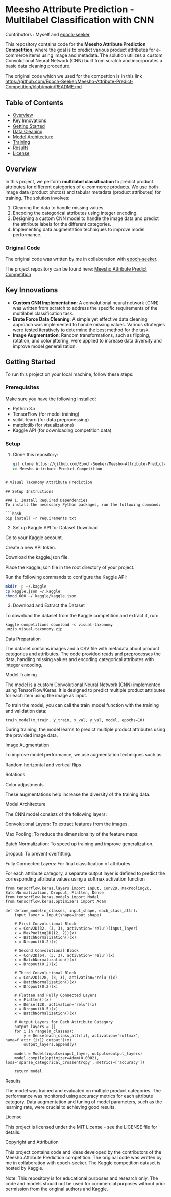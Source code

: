 # Meesho Attribute Prediction - Multilabel Classification with CNN

Contributors : Myself and [epoch-seeker](https://github.com/Epoch-Seeker)

This repository contains code for the **Meesho Attribute Prediction Competition**, where the goal is to predict various product attributes for e-commerce items using image and metadata. The solution utilizes a custom Convolutional Neural Network (CNN) built from scratch and incorporates a basic data cleaning procedure.

The original code which we used for the compettion is in this link https://github.com/Epoch-Seeker/Meesho-Attribute-Predict-Competition/blob/main/README.md
## Table of Contents

- [Overview](#overview)
- [Key Innovations](#key-innovations)
- [Getting Started](#getting-started)
- [Data Cleaning](#data-cleaning)
- [Model Architecture](#model-architecture)
- [Training](#training)
- [Results](#results)
- [License](#license)

## Overview

In this project, we perform **multilabel classification** to predict product attributes for different categories of e-commerce products. We use both image data (product photos) and tabular metadata (product attributes) for training. The solution involves:

1. Cleaning the data to handle missing values.
2. Encoding the categorical attributes using integer encoding.
3. Designing a custom CNN model to handle the image data and predict the attribute labels for the different categories.
4. Implementing data augmentation techniques to improve model performance.

### Original Code

The original code was written by me in collaboration with [epoch-seeker](https://github.com/Epoch-Seeker).

The project repository can be found here: [Meesho Attribute Predict Competition](https://github.com/Epoch-Seeker/Meesho-Attribute-Predict-Competition/)

## Key Innovations

- **Custom CNN Implementation**: A convolutional neural network (CNN) was written from scratch to address the specific requirements of the multilabel classification task.
- **Brute Force Data Cleaning**: A simple yet effective data cleaning approach was implemented to handle missing values. Various strategies were tested iteratively to determine the best method for the task.
- **Image Augmentation**: Random transformations, such as flipping, rotation, and color jittering, were applied to increase data diversity and improve model generalization.

## Getting Started

To run this project on your local machine, follow these steps:

### Prerequisites

Make sure you have the following installed:

- Python 3.x
- TensorFlow (for model training)
- scikit-learn (for data preprocessing)
- matplotlib (for visualizations)
- Kaggle API (for downloading competition data)

### Setup

1. Clone this repository:

   ```bash
   git clone https://github.com/Epoch-Seeker/Meesho-Attribute-Predict-Competition.git
   cd Meesho-Attribute-Predict-Competition
```

# Visual Taxonomy Attribute Prediction

## Setup Instructions

### 1. Install Required Dependencies
To install the necessary Python packages, run the following command:

```bash
pip install -r requirements.txt
```
2. Set up Kaggle API for Dataset Download

Go to your Kaggle account.

Create a new API token.

Download the kaggle.json file.

Place the kaggle.json file in the root directory of your project.

Run the following commands to configure the Kaggle API:

```bash
mkdir -p ~/.kaggle
cp kaggle.json ~/.kaggle
chmod 600 ~/.kaggle/kaggle.json
```

3. Download and Extract the Dataset

To download the dataset from the Kaggle competition and extract it, run:

```
kaggle competitions download -c visual-taxonomy
unzip visual-taxonomy.zip
```

Data Preparation

The dataset contains images and a CSV file with metadata about product categories and attributes. The code provided reads and preprocesses the data, handling missing values and encoding categorical attributes with integer encoding.

Model Training

The model is a custom Convolutional Neural Network (CNN) implemented using TensorFlow/Keras. It is designed to predict multiple product attributes for each item using the image as input.

To train the model, you can call the train_model function with the training and validation data:

```
train_model(x_train, y_train, x_val, y_val, model, epochs=10)
```

During training, the model learns to predict multiple product attributes using the provided image data.

Image Augmentation

To improve model performance, we use augmentation techniques such as:

Random horizontal and vertical flips

Rotations

Color adjustments

These augmentations help increase the diversity of the training data.

Model Architecture

The CNN model consists of the following layers:

Convolutional Layers: To extract features from the images.

Max Pooling: To reduce the dimensionality of the feature maps.

Batch Normalization: To speed up training and improve generalization.

Dropout: To prevent overfitting.

Fully Connected Layers: For final classification of attributes.

For each attribute category, a separate output layer is defined to predict the corresponding attribute values using a softmax activation function

```
from tensorflow.keras.layers import Input, Conv2D, MaxPooling2D, BatchNormalization, Dropout, Flatten, Dense
from tensorflow.keras.models import Model
from tensorflow.keras.optimizers import Adam

def define_model(n_classes, input_shape, each_class_attr):
    input_layer = Input(shape=input_shape)

    # First Convolutional Block
    x = Conv2D(32, (3, 3), activation='relu')(input_layer)
    x = MaxPooling2D((2, 2))(x)
    x = BatchNormalization()(x)
    x = Dropout(0.2)(x)

    # Second Convolutional Block
    x = Conv2D(64, (3, 3), activation='relu')(x)
    x = BatchNormalization()(x)
    x = Dropout(0.2)(x)

    # Third Convolutional Block
    x = Conv2D(128, (3, 3), activation='relu')(x)
    x = BatchNormalization()(x)
    x = Dropout(0.2)(x)

    # Flatten and Fully Connected Layers
    x = Flatten()(x)
    x = Dense(128, activation='relu')(x)
    x = Dropout(0.5)(x)
    x = BatchNormalization()(x)

    # Output Layers for Each Attribute Category
    output_layers = []
    for i in range(n_classes):
        y = Dense(each_class_attr[i], activation='softmax', name=f'attr_{i+1}_output')(x)
        output_layers.append(y)
    
    model = Model(inputs=input_layer, outputs=output_layers)
    model.compile(optimizer=Adam(0.0002), loss='sparse_categorical_crossentropy', metrics=['accuracy'])
    
    return model
```

Results

The model was trained and evaluated on multiple product categories. The performance was monitored using accuracy metrics for each attribute category. Data augmentation and tuning of model parameters, such as the learning rate, were crucial to achieving good results.

License

This project is licensed under the MIT License - see the LICENSE file for details.

Copyright and Attribution

This project contains code and ideas developed by the contributors of the Meesho Attribute Prediction competition. The original code was written by me in collaboration with epoch-seeker. The Kaggle competition dataset is hosted by Kaggle.

Note: This repository is for educational purposes and research only. The code and models should not be used for commercial purposes without prior permission from the original authors and Kaggle.



